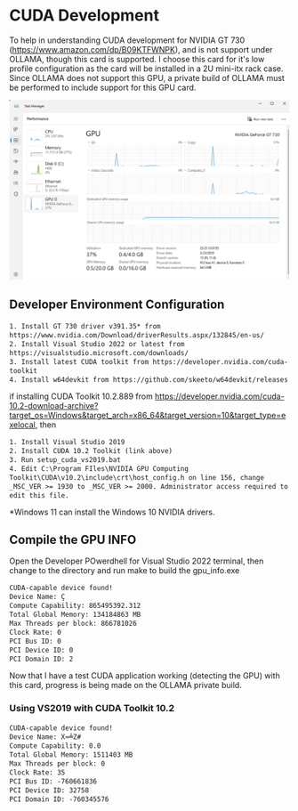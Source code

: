 # CUDA Development
To help in understanding CUDA development for NVIDIA GT 730 (https://www.amazon.com/dp/B09KTFWNPK), and is not support under OLLAMA, though this card is supported. I choose this card for it's low profile configuration as the card will be installed in a 2U mini-itx rack case. Since OLLAMA does not support this GPU, a private build of OLLAMA must be performed to include support for this GPU card.

![alt text](images/gpu-windows11.png "GPU Monitorin on Windows 11")


## Developer Environment Configuration

    1. Install GT 730 driver v391.35* from https://www.nvidia.com/Download/driverResults.aspx/132845/en-us/
    2. Install Visual Studio 2022 or latest from https://visualstudio.microsoft.com/downloads/
    3. Install latest CUDA toolkit from https://developer.nvidia.com/cuda-toolkit
    4. Install w64devkit from https://github.com/skeeto/w64devkit/releases 

if installing CUDA Toolkit 10.2.889 from https://developer.nvidia.com/cuda-10.2-download-archive?target_os=Windows&target_arch=x86_64&target_version=10&target_type=exelocal, then

    1. Install Visual Studio 2019
    2. Install CUDA 10.2 Toolkit (link above)
    3. Run setup_cuda_vs2019.bat
    4. Edit C:\Program FIles\NVIDIA GPU Computing Toolkit\CUDA\v10.2\include\crt\host_config.h on line 156, change _MSC_VER >= 1930 to _MSC_VER >= 2000. Administrator access required to edit this file.

*Windows 11 can install the Windows 10 NVIDIA drivers.

## Compile the GPU INFO
Open the Developer POwerdhell for Visual Studio 2022 terminal, then change to the directory and run make to build the gpu_info.exe

```
CUDA-capable device found!
Device Name: Ç
Compute Capability: 865495392.312
Total Global Memory: 134184863 MB
Max Threads per block: 866781026
Clock Rate: 0
PCI Bus ID: 0
PCI Device ID: 0
PCI Domain ID: 2
```

Now that I have a test CUDA application working (detecting the GPU) with this card, progress is being made on the OLLAMA private build.

### Using VS2019 with CUDA Toolkit 10.2

```
CUDA-capable device found!
Device Name: X≈╧Z#
Compute Capability: 0.0
Total Global Memory: 1511403 MB
Max Threads per block: 0
Clock Rate: 35
PCI Bus ID: -760661836
PCI Device ID: 32758
PCI Domain ID: -760345576
```